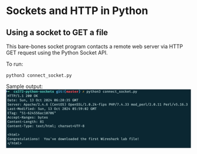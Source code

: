 # Sockets and HTTP in Python

## Using a socket to GET a file
This bare-bones socket program contacts a remote web server via HTTP GET request using the Python Socket API.   

To run:
```
python3 connect_socket.py
```

Sample output:
![](https://github.com/jcanepa/cs372-python-sockets/blob/e35de90c8ebd607e0d8b76cb59d402e2f8ecd20f/screenshots/1.png)
